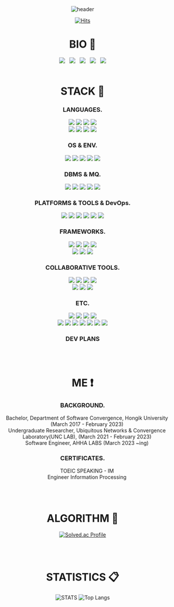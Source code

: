 <div align="center">
    <img src="https://capsule-render.vercel.app/api?type=venom&color=FFFFFF&height=300&section=header&text=HYEON&fontSize=80&stroke=FFFFFF&strokeWidth=1" alt="header">
</div>

<div align="center">
  
  [![Hits](https://hits.seeyoufarm.com/api/count/incr/badge.svg?url=https%3A%2F%2Fgithub.com%2Fowlhyxxn&count_bg=%23000000&title_bg=%23000000&icon=github.svg&icon_color=%23E7E7E7&title=HITS&edge_flat=false)](https://hits.seeyoufarm.com)
  
  <h1>BIO 🦉</h1>
  <a href="https://github.com/owlhyxxn" target="_blank"><img src="https://img.shields.io/badge/Github-181717?style=flat&logo=GitHub&logoColor=white"/></a>
  &nbsp;
  <a href="mailto:owlhyxxn@gmail.com" target="_blank"><img src="https://img.shields.io/badge/Gmail-EA4335?style=flat&logo=Gmail&logoColor=white"/></a>
  &nbsp;
  <a href="mailto:ksoul406@naver.com" target="_blank"><img src="https://img.shields.io/badge/Naver-03C75A?style=flat&logo=Naver&logoColor=white"/></a>
  &nbsp;
  <a href="https://www.instagram.com/hyxxnjng/?next=%2F" target="_blank"><img src="https://img.shields.io/badge/Instagram-E4405F?style=flat&logo=Instagram&logoColor=white"/></a>
  &nbsp;
  <a href="https://velog.io/@owlhyxxn" target="_blank"><img src="https://img.shields.io/badge/Velog-20C997?style=flat&logo=velog&logoColor=white"/></a>
  <br><br>
  <h1>STACK 📌</h1>
  <h3 dir="auto">LANGUAGES.</h3>  
  <img src="https://img.shields.io/badge/Python-3776AB?style=flat&logo=Python&logoColor=white">
  <img src="https://img.shields.io/badge/C-663399?style=flat&logo=C&logoColor=white">
  <img src="https://img.shields.io/badge/C++-663399?style=flat&logo=cplusplus&logoColor=white">
  <img src="https://img.shields.io/badge/CSharp-663399?style=flat&logo=sharp&logoColor=white">
  <br>
  <img src="https://img.shields.io/badge/JavaScript-F09820?style=flat&logo=JavaScript&logoColor=white">
  <img src="https://img.shields.io/badge/TypeScript-033963?style=flat&logo=TypeScript&logoColor=white">
  <img src="https://img.shields.io/badge/Rust-000000?style=flat&logo=Rust&logoColor=white">
  <img src="https://img.shields.io/badge/SQL-CC0000?style=flat&logo=amazondocumentdb&logoColor=white">

  <h3 dir="auto">OS & ENV.</h3>  
  <img src="https://img.shields.io/badge/Windows-0078D6?style=flat&logo=Windows&logoColor=white">
  <img src="https://img.shields.io/badge/Linux-FCC624?style=flat&logo=Linux&logoColor=white">
  <img src="https://img.shields.io/badge/Ubuntu-E95420?style=flat&logo=Ubuntu&logoColor=white">
  <img src="https://img.shields.io/badge/macOS-000000?style=flat&logo=macOS&logoColor=white">
  <img src="https://img.shields.io/badge/node.js-5FA04E?style=flat&logo=nodedotjs&logoColor=white">

  <h3 dir="auto">DBMS & MQ.</h3>  
  <img src="https://img.shields.io/badge/MySQL-4479A1?style=flat&logo=MySQL&logoColor=white">
  <img src="https://img.shields.io/badge/MongoDB-47A248?style=flat&logo=MongoDB&logoColor=white">
  <img src="https://img.shields.io/badge/PostgreSQL-336791?style=flat&logo=PostgreSQL&logoColor=white">
  <img src="https://img.shields.io/badge/Redis-DC382D?style=flat&logo=Redis&logoColor=white">
  <img src="https://img.shields.io/badge/RabbitMQ-FF6600?style=flat&logo=RabbitMQ&logoColor=white">

  <h3 dir="auto">PLATFORMS & TOOLS & DevOps.</h3>  
  <img src="https://img.shields.io/badge/Airflow-017CEE?style=flat&logo=Apache%20Airflow&logoColor=white">
  <img src="https://img.shields.io/badge/Jenkins-D24939?style=flat&logo=Jenkins&logoColor=white">
  <img src="https://img.shields.io/badge/Docker-2496ED?style=flat&logo=Docker&logoColor=white">
  <img src="https://img.shields.io/badge/Kubernetes-326CE5?style=flat&logo=Kubernetes&logoColor=white">
  <img src="https://img.shields.io/badge/nginx-009639?style=flat&logo=nginx&logoColor=white">
  <img src="https://img.shields.io/badge/AWS-232F3E?style=flat&logo=amazonwebservices&logoColor=white">

  <h3 dir="auto">FRAMEWORKS.</h3>  
  <img src="https://img.shields.io/badge/TensorFlow-FF6F00?style=flat&logo=TensorFlow&logoColor=white">
  <img src="https://img.shields.io/badge/PyTorch-EE4C2C?style=flat&logo=PyTorch&logoColor=white">
  <img src="https://img.shields.io/badge/ScikitLearn-F7931E?style=flat&logo=scikit-learn&logoColor=white">
  <img src="https://img.shields.io/badge/OpenCV-5C3EE8?style=flat&logo=OpenCV&logoColor=white">
  <br>
  <img src="https://img.shields.io/badge/Flask-000000?style=flat&logo=Flask&logoColor=white">
  <img src="https://img.shields.io/badge/Rocket-FF4500?style=flat&logo=Rust&logoColor=white">
  <img src="https://img.shields.io/badge/.NET-512BD4?style=flat&logo=dotnet&logoColor=white">
  
  <h3 dir="auto">COLLABORATIVE TOOLS.</h3>  
  <img src="https://img.shields.io/badge/GitHub-181717?style=flat&logo=GitHub&logoColor=white">
  <img src="https://img.shields.io/badge/GitLab-FCA121?style=flat&logo=GitLab&logoColor=white">
  <img src="https://img.shields.io/badge/Notion-000000?style=flat&logo=Notion&logoColor=white">
  <img src="https://img.shields.io/badge/ClickUp-7B68EE?style=flat&logo=ClickUp&logoColor=white">
  <br>
  <img src="https://img.shields.io/badge/Google%20Calendar-4285F4?style=flat&logo=Google-Calendar&logoColor=white">
  <img src="https://img.shields.io/badge/Slack-4A154B?style=flat&logo=Slack&logoColor=white">
  <img src="https://img.shields.io/badge/Jupyter-F37626?style=flat&logo=Jupyter&logoColor=white">
  
  <h3 dir="auto">ETC.</h3>  
  <img src="https://img.shields.io/badge/JSON-000000?style=flat&logo=JSON&logoColor=white">
  <img src="https://img.shields.io/badge/XML-000000?style=flat&logo=XML&logoColor=white">
  <img src="https://img.shields.io/badge/YAML-000000?style=flat&logo=yaml&logoColor=white">
  <img src="https://img.shields.io/badge/Markdown-000000?style=flat&logo=Markdown&logoColor=white">
  <br>
  <img src="https://img.shields.io/badge/FTP-02569B?style=flat&logo=FTP&logoColor=white">
  <img src="https://img.shields.io/badge/SSH-4D4D4D?style=flat&logo=SSH&logoColor=white">
  <img src="https://img.shields.io/badge/TCP-FF0000?style=flat&logo=TCP&logoColor=white">
  <img src="https://img.shields.io/badge/SMB-008080?style=flat&logo=SMB&logoColor=white">
  <img src="https://img.shields.io/badge/PHP-777BB4?style=flat&logo=php&logoColor=white">
  <img src="https://img.shields.io/badge/HTML5-777BB4?style=flat&logo=html5&logoColor=white">
  <img src="https://img.shields.io/badge/CSS-777BB4?style=flat&logo=css3&logoColor=white">
  
  <h3 dir="auto">DEV PLANS</h3>
  
  <br><br>
  <h1>ME ❗</h1>
  <h3 dir="auto">BACKGROUND.</h3>
  <ul>
    Bachelor, Department of Software Convergence, Hongik University (March 2017 - February 2023)<br>
    Undergraduate Researcher, Ubiquitous Networks & Convergence Laboratory(UNC LAB), (March 2021 - February 2023)<br>
    Software Engineer, AHHA LABS (March 2023 ~ing)
  </ul>
  
  <h3 dir="auto">CERTIFICATES.</h3>
  <ul>
    TOEIC SPEAKING - IM<br>
    Engineer Information Processing<br>
  </ul>

  <br><br>
  <h1>ALGORITHM 🧬</h1>
  
  [![Solved.ac Profile](http://mazassumnida.wtf/api/v2/generate_badge?boj=ksoul406)](https://solved.ac/ksoul406/)

  <br><br>
  <h1>STATISTICS 📋</h1>
  
  ![STATS](https://github-readme-stats.vercel.app/api?username=owlhyxxn&theme=dark&show_icons=true)
  ![Top Langs](https://github-readme-stats.vercel.app/api/top-langs/?username=owlhyxxn&layout=compact&theme=dark)
  
  </div>
